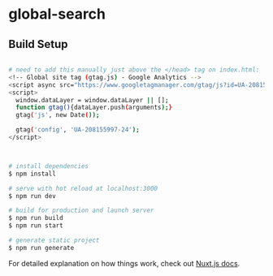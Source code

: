 # global-search

## Build Setup

```bash

# need to add this manually just above the </head> tag on index.html:
<!-- Global site tag (gtag.js) - Google Analytics -->
<script async src="https://www.googletagmanager.com/gtag/js?id=UA-208155997-24"></script>
<script>
  window.dataLayer = window.dataLayer || [];
  function gtag(){dataLayer.push(arguments);}
  gtag('js', new Date());

  gtag('config', 'UA-208155997-24');
</script>



# install dependencies
$ npm install

# serve with hot reload at localhost:3000
$ npm run dev

# build for production and launch server
$ npm run build
$ npm run start

# generate static project
$ npm run generate
```

For detailed explanation on how things work, check out [Nuxt.js docs](https://nuxtjs.org).
